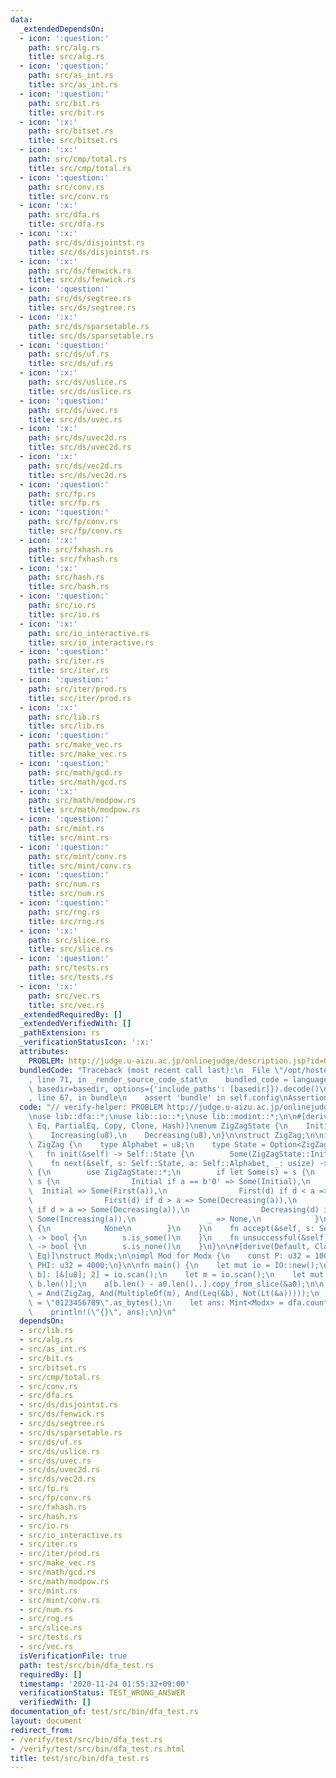 ```yaml
---
data:
  _extendedDependsOn:
  - icon: ':question:'
    path: src/alg.rs
    title: src/alg.rs
  - icon: ':question:'
    path: src/as_int.rs
    title: src/as_int.rs
  - icon: ':question:'
    path: src/bit.rs
    title: src/bit.rs
  - icon: ':x:'
    path: src/bitset.rs
    title: src/bitset.rs
  - icon: ':x:'
    path: src/cmp/total.rs
    title: src/cmp/total.rs
  - icon: ':question:'
    path: src/conv.rs
    title: src/conv.rs
  - icon: ':x:'
    path: src/dfa.rs
    title: src/dfa.rs
  - icon: ':x:'
    path: src/ds/disjointst.rs
    title: src/ds/disjointst.rs
  - icon: ':x:'
    path: src/ds/fenwick.rs
    title: src/ds/fenwick.rs
  - icon: ':question:'
    path: src/ds/segtree.rs
    title: src/ds/segtree.rs
  - icon: ':x:'
    path: src/ds/sparsetable.rs
    title: src/ds/sparsetable.rs
  - icon: ':question:'
    path: src/ds/uf.rs
    title: src/ds/uf.rs
  - icon: ':x:'
    path: src/ds/uslice.rs
    title: src/ds/uslice.rs
  - icon: ':question:'
    path: src/ds/uvec.rs
    title: src/ds/uvec.rs
  - icon: ':x:'
    path: src/ds/uvec2d.rs
    title: src/ds/uvec2d.rs
  - icon: ':x:'
    path: src/ds/vec2d.rs
    title: src/ds/vec2d.rs
  - icon: ':question:'
    path: src/fp.rs
    title: src/fp.rs
  - icon: ':question:'
    path: src/fp/conv.rs
    title: src/fp/conv.rs
  - icon: ':x:'
    path: src/fxhash.rs
    title: src/fxhash.rs
  - icon: ':x:'
    path: src/hash.rs
    title: src/hash.rs
  - icon: ':question:'
    path: src/io.rs
    title: src/io.rs
  - icon: ':x:'
    path: src/io_interactive.rs
    title: src/io_interactive.rs
  - icon: ':question:'
    path: src/iter.rs
    title: src/iter.rs
  - icon: ':question:'
    path: src/iter/prod.rs
    title: src/iter/prod.rs
  - icon: ':x:'
    path: src/lib.rs
    title: src/lib.rs
  - icon: ':question:'
    path: src/make_vec.rs
    title: src/make_vec.rs
  - icon: ':question:'
    path: src/math/gcd.rs
    title: src/math/gcd.rs
  - icon: ':x:'
    path: src/math/modpow.rs
    title: src/math/modpow.rs
  - icon: ':question:'
    path: src/mint.rs
    title: src/mint.rs
  - icon: ':question:'
    path: src/mint/conv.rs
    title: src/mint/conv.rs
  - icon: ':question:'
    path: src/num.rs
    title: src/num.rs
  - icon: ':question:'
    path: src/rng.rs
    title: src/rng.rs
  - icon: ':x:'
    path: src/slice.rs
    title: src/slice.rs
  - icon: ':question:'
    path: src/tests.rs
    title: src/tests.rs
  - icon: ':x:'
    path: src/vec.rs
    title: src/vec.rs
  _extendedRequiredBy: []
  _extendedVerifiedWith: []
  _pathExtension: rs
  _verificationStatusIcon: ':x:'
  attributes:
    PROBLEM: http://judge.u-aizu.ac.jp/onlinejudge/description.jsp?id=0570
  bundledCode: "Traceback (most recent call last):\n  File \"/opt/hostedtoolcache/Python/3.9.0/x64/lib/python3.9/site-packages/onlinejudge_verify/documentation/build.py\"\
    , line 71, in _render_source_code_stat\n    bundled_code = language.bundle(stat.path,\
    \ basedir=basedir, options={'include_paths': [basedir]}).decode()\n  File \"/opt/hostedtoolcache/Python/3.9.0/x64/lib/python3.9/site-packages/onlinejudge_verify/languages/user_defined.py\"\
    , line 67, in bundle\n    assert 'bundle' in self.config\nAssertionError\n"
  code: "// verify-helper: PROBLEM http://judge.u-aizu.ac.jp/onlinejudge/description.jsp?id=0570\n\
    \nuse lib::dfa::*;\nuse lib::io::*;\nuse lib::modint::*;\n\n#[derive(Ord, PartialOrd,\
    \ Eq, PartialEq, Copy, Clone, Hash)]\nenum ZigZagState {\n    Initial,\n    First(u8),\n\
    \    Increasing(u8),\n    Decreasing(u8),\n}\n\nstruct ZigZag;\n\nimpl Dfa for\
    \ ZigZag {\n    type Alphabet = u8;\n    type State = Option<ZigZagState>;\n \
    \   fn init(&self) -> Self::State {\n        Some(ZigZagState::Initial)\n    }\n\
    \    fn next(&self, s: Self::State, a: Self::Alphabet, _: usize) -> Self::State\
    \ {\n        use ZigZagState::*;\n        if let Some(s) = s {\n            match\
    \ s {\n                Initial if a == b'0' => Some(Initial),\n              \
    \  Initial => Some(First(a)),\n                First(d) if d < a => Some(Increasing(a)),\n\
    \                First(d) if d > a => Some(Decreasing(a)),\n                Increasing(d)\
    \ if d > a => Some(Decreasing(a)),\n                Decreasing(d) if d < a =>\
    \ Some(Increasing(a)),\n                _ => None,\n            }\n        } else\
    \ {\n            None\n        }\n    }\n    fn accept(&self, s: Self::State)\
    \ -> bool {\n        s.is_some()\n    }\n    fn unsuccessful(&self, s: Self::State)\
    \ -> bool {\n        s.is_none()\n    }\n}\n\n#[derive(Default, Clone, Copy, PartialEq,\
    \ Eq)]\nstruct Modx;\n\nimpl Mod for Modx {\n    const P: u32 = 10000;\n    const\
    \ PHI: u32 = 4000;\n}\n\nfn main() {\n    let mut io = IO::new();\n    let [a0,\
    \ b]: [&[u8]; 2] = io.scan();\n    let m = io.scan();\n    let mut a = vec![b'0';\
    \ b.len()];\n    a[b.len() - a0.len()..].copy_from_slice(&a0);\n\n    let dfa\
    \ = And(ZigZag, And(MultipleOf(m), And(Leq(&b), Not(Lt(&a)))));\n    let alphabet\
    \ = \"0123456789\".as_bytes();\n    let ans: Mint<Modx> = dfa.count(a.len(), alphabet);\n\
    \    println!(\"{}\", ans);\n}\n"
  dependsOn:
  - src/lib.rs
  - src/alg.rs
  - src/as_int.rs
  - src/bit.rs
  - src/bitset.rs
  - src/cmp/total.rs
  - src/conv.rs
  - src/dfa.rs
  - src/ds/disjointst.rs
  - src/ds/fenwick.rs
  - src/ds/segtree.rs
  - src/ds/sparsetable.rs
  - src/ds/uf.rs
  - src/ds/uslice.rs
  - src/ds/uvec.rs
  - src/ds/uvec2d.rs
  - src/ds/vec2d.rs
  - src/fp.rs
  - src/fp/conv.rs
  - src/fxhash.rs
  - src/hash.rs
  - src/io.rs
  - src/io_interactive.rs
  - src/iter.rs
  - src/iter/prod.rs
  - src/make_vec.rs
  - src/math/gcd.rs
  - src/math/modpow.rs
  - src/mint.rs
  - src/mint/conv.rs
  - src/num.rs
  - src/rng.rs
  - src/slice.rs
  - src/tests.rs
  - src/vec.rs
  isVerificationFile: true
  path: test/src/bin/dfa_test.rs
  requiredBy: []
  timestamp: '2020-11-24 01:55:32+09:00'
  verificationStatus: TEST_WRONG_ANSWER
  verifiedWith: []
documentation_of: test/src/bin/dfa_test.rs
layout: document
redirect_from:
- /verify/test/src/bin/dfa_test.rs
- /verify/test/src/bin/dfa_test.rs.html
title: test/src/bin/dfa_test.rs
---
```

